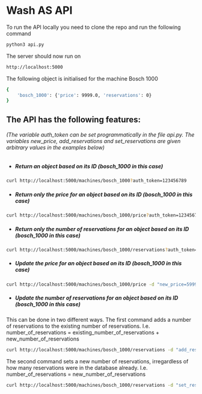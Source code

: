 # Wash AS API

To run the API locally you need to clone the repo and run the following command

```sh
python3 api.py
```
The server should now run on

```sh
http://localhost:5000
```

The following object is initialised for the machine Bosch 1000

```sh
{
    'bosch_1000': {'price': 9999.0, 'reservations': 0}
}
```
## The API has the following features:
###### (The variable auth_token can be set programmatically in the file api.py. The variables new_price, add_reservations and set_reservations are given arbitrary values in the examples below)

- ##### Return an object based on its ID (bosch_1000 in this case)

```sh
curl http://localhost:5000/machines/bosch_1000?auth_token=123456789
```

- ##### Return only the price for an object based on its ID (bosch_1000 in this case)

```sh
curl http://localhost:5000/machines/bosch_1000/price?auth_token=123456789
```

- ##### Return only the number of reservations for an object based on its ID (bosch_1000 in this case)

```sh
curl http://localhost:5000/machines/bosch_1000/reservations?auth_token=123456789
```

- ##### Update the price for an object based on its ID (bosch_1000 in this case)
```sh
curl http://localhost:5000/machines/bosch_1000/price -d "new_price=5999&auth_token=123456789" -X PUT -v
```

- ##### Update the number of reservations for an object based on its ID (bosch_1000 in this case)

This can be done in two different ways. The first command adds a number of reservations to the existing number of reservations. I.e. number_of_reservations = existing_number_of_reservations + new_number_of_reservations

```sh
curl http://localhost:5000/machines/bosch_1000/reservations -d "add_reservations=5&auth_token=123456789" -X PUT -v
```

The second command sets a new number of reservations, irregardless of how many reservations were in the database already. I.e. number_of_reservations = new_number_of_reservations

```sh
curl http://localhost:5000/machines/bosch_1000/reservations -d "set_reservations=39&auth_token=123456789" -X PUT -v
```
